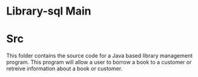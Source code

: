 # Library-sql Main
# Src
This folder contains the source code for a Java based library management program. This program will
allow a user to borrow a book to a customer or retreive information about a book or customer.

